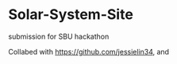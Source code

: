 # Solar-System-Site

submission for SBU hackathon

Collabed with https://github.com/jessielin34, and 
